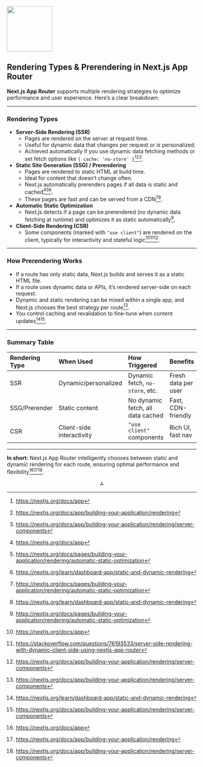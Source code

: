 <img src="https://r2cdn.perplexity.ai/pplx-full-logo-primary-dark%402x.png" class="logo" width="120"/>

## Rendering Types \& Prerendering in Next.js App Router

**Next.js App Router** supports multiple rendering strategies to optimize performance and user experience. Here’s a clear breakdown:

---

### **Rendering Types**

- **Server-Side Rendering (SSR)**
    - Pages are rendered on the server at request time.
    - Useful for dynamic data that changes per request or is personalized.
    - Achieved automatically if you use dynamic data fetching methods or set fetch options like `{ cache: 'no-store' }`[^1][^4][^6].
- **Static Site Generation (SSG) / Prerendering**
    - Pages are rendered to static HTML at build time.
    - Ideal for content that doesn’t change often.
    - Next.js automatically prerenders pages if all data is static and cached[^1][^2][^5].
    - These pages are fast and can be served from a CDN[^2][^5].
- **Automatic Static Optimization**
    - Next.js detects if a page can be prerendered (no dynamic data fetching at runtime) and optimizes it as static automatically[^2].
- **Client-Side Rendering (CSR)**
    - Some components (marked with `"use client"`) are rendered on the client, typically for interactivity and stateful logic[^1][^3][^6].

---

### **How Prerendering Works**

- If a route has only static data, Next.js builds and serves it as a static HTML file.
- If a route uses dynamic data or APIs, it’s rendered server-side on each request.
- Dynamic and static rendering can be mixed within a single app, and Next.js chooses the best strategy per route[^6].
- You control caching and revalidation to fine-tune when content updates[^5][^6].

---

### **Summary Table**

| Rendering Type | When Used | How Triggered | Benefits |
| :-- | :-- | :-- | :-- |
| SSR | Dynamic/personalized | Dynamic fetch, `no-store`, etc. | Fresh data per user |
| SSG/Prerender | Static content | No dynamic fetch, all data cached | Fast, CDN-friendly |
| CSR | Client-side interactivity | `"use client"` components | Rich UI, fast nav |


---

**In short:**
Next.js App Router intelligently chooses between static and dynamic rendering for each route, ensuring optimal performance and flexibility[^1][^4][^6].

<div style="text-align: center">⁂</div>

[^1]: https://nextjs.org/docs/app

[^2]: https://nextjs.org/docs/pages/building-your-application/rendering/automatic-static-optimization

[^3]: https://stackoverflow.com/questions/76193533/server-side-rendering-with-dynamic-client-side-using-nextjs-app-router

[^4]: https://nextjs.org/docs/app/building-your-application/rendering

[^5]: https://nextjs.org/learn/dashboard-app/static-and-dynamic-rendering

[^6]: https://nextjs.org/docs/app/building-your-application/rendering/server-components

[^7]: https://www.dhiwise.com/post/nextjs-client-side-rendering-what-you-need-to-know

[^8]: https://www.youtube.com/watch?v=UgseormfMc4

[^9]: https://bejamas.com/hub/guides/choosing-the-best-rendering-strategy-for-your-next-js-app

[^10]: https://nextjs.org/learn/dashboard-app/partial-prerendering

[^11]: https://www.reddit.com/r/nextjs/comments/144lsbj/app_router_can_you_do_static_site_generation/

[^12]: https://nextjs.org/docs/pages/building-your-application/rendering/server-side-rendering

[^13]: https://nextjs.org/docs/app/building-your-application/rendering/client-components

[^14]: https://ryanschiang.com/how-to-use-incremental-static-regeneration-isr-with-nextjs-14-app-router

[^15]: https://nextjs.org/docs/pages/building-your-application/routing/pages-and-layouts

[^16]: https://github.com/vercel/next.js/discussions/58936

[^17]: https://nextjs.org/docs/pages/building-your-application/rendering/static-site-generation

[^18]: https://github.com/vercel/next.js/discussions/61982

[^19]: https://nextjs.org/docs/app/building-your-application/routing

[^20]: https://github.com/vercel/next.js/discussions/61699

